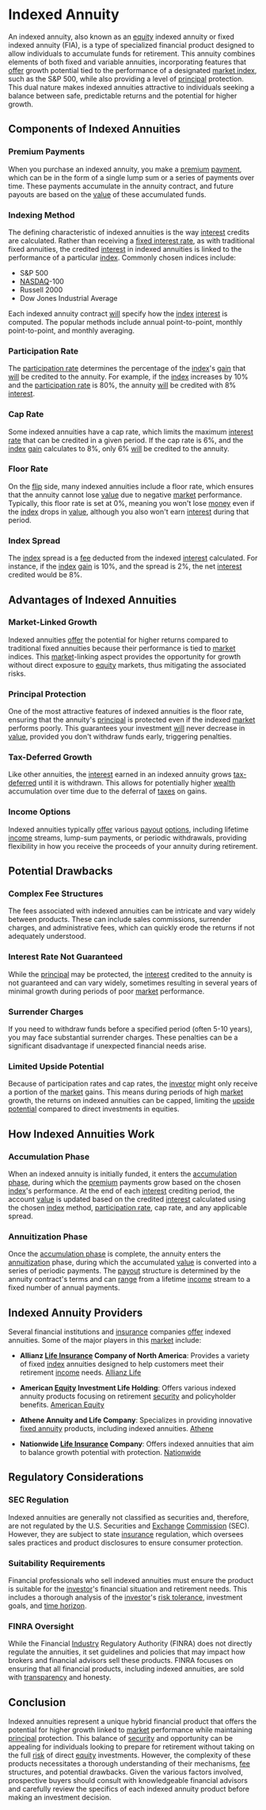 # Indexed Annuity

An indexed annuity, also known as an [equity](../e/equity.md) indexed annuity or fixed indexed annuity (FIA), is a type of specialized financial product designed to allow individuals to accumulate funds for retirement. This annuity combines elements of both fixed and variable annuities, incorporating features that [offer](../o/offer.md) growth potential tied to the performance of a designated [market index](../m/market_index.md), such as the S&P 500, while also providing a level of [principal](../p/principal.md) protection. This dual nature makes indexed annuities attractive to individuals seeking a balance between safe, predictable returns and the potential for higher growth.

## Components of Indexed Annuities

### Premium Payments
When you purchase an indexed annuity, you make a [premium](../p/premium.md) [payment](../p/payment.md), which can be in the form of a single lump sum or a series of payments over time. These payments accumulate in the annuity contract, and future payouts are based on the [value](../v/value.md) of these accumulated funds.

### Indexing Method
The defining characteristic of indexed annuities is the way [interest](../i/interest.md) credits are calculated. Rather than receiving a [fixed interest rate](../f/fixed_interest_rate.md), as with traditional fixed annuities, the credited [interest](../i/interest.md) in indexed annuities is linked to the performance of a particular [index](../i/index_instrument.md). Commonly chosen indices include:

- S&P 500
- [NASDAQ](../n/nasdaq.md)-100
- Russell 2000
- Dow Jones Industrial Average

Each indexed annuity contract [will](../w/will.md) specify how the [index](../i/index_instrument.md) [interest](../i/interest.md) is computed. The popular methods include annual point-to-point, monthly point-to-point, and monthly averaging.

### Participation Rate
The [participation rate](../p/participation_rate.md) determines the percentage of the [index](../i/index_instrument.md)'s [gain](../g/gain.md) that [will](../w/will.md) be credited to the annuity. For example, if the [index](../i/index_instrument.md) increases by 10% and the [participation rate](../p/participation_rate.md) is 80%, the annuity [will](../w/will.md) be credited with 8% [interest](../i/interest.md).

### Cap Rate
Some indexed annuities have a cap rate, which limits the maximum [interest rate](../i/interest_rate.md) that can be credited in a given period. If the cap rate is 6%, and the [index](../i/index_instrument.md) [gain](../g/gain.md) calculates to 8%, only 6% [will](../w/will.md) be credited to the annuity.

### Floor Rate
On the [flip](../f/flip.md) side, many indexed annuities include a floor rate, which ensures that the annuity cannot lose [value](../v/value.md) due to negative [market](../m/market.md) performance. Typically, this floor rate is set at 0%, meaning you won't lose [money](../m/money.md) even if the [index](../i/index_instrument.md) drops in [value](../v/value.md), although you also won't earn [interest](../i/interest.md) during that period.

### Index Spread
The [index](../i/index_instrument.md) spread is a [fee](../f/fee.md) deducted from the indexed [interest](../i/interest.md) calculated. For instance, if the [index](../i/index_instrument.md) [gain](../g/gain.md) is 10%, and the spread is 2%, the net [interest](../i/interest.md) credited would be 8%.

## Advantages of Indexed Annuities

### Market-Linked Growth
Indexed annuities [offer](../o/offer.md) the potential for higher returns compared to traditional fixed annuities because their performance is tied to [market](../m/market.md) indices. This [market](../m/market.md)-linking aspect provides the opportunity for growth without direct exposure to [equity](../e/equity.md) markets, thus mitigating the associated risks.

### Principal Protection
One of the most attractive features of indexed annuities is the floor rate, ensuring that the annuity's [principal](../p/principal.md) is protected even if the indexed [market](../m/market.md) performs poorly. This guarantees your investment [will](../w/will.md) never decrease in [value](../v/value.md), provided you don't withdraw funds early, triggering penalties.

### Tax-Deferred Growth
Like other annuities, the [interest](../i/interest.md) earned in an indexed annuity grows [tax-deferred](../t/tax_deferred.md) until it is withdrawn. This allows for potentially higher [wealth](../w/wealth.md) accumulation over time due to the deferral of [taxes](../t/taxes.md) on gains.

### Income Options
Indexed annuities typically [offer](../o/offer.md) various [payout](../p/payout.md) [options](../o/options.md), including lifetime [income](../i/income.md) streams, lump-sum payments, or periodic withdrawals, providing flexibility in how you receive the proceeds of your annuity during retirement.

## Potential Drawbacks

### Complex Fee Structures
The fees associated with indexed annuities can be intricate and vary widely between products. These can include sales commissions, surrender charges, and administrative fees, which can quickly erode the returns if not adequately understood.

### Interest Rate Not Guaranteed
While the [principal](../p/principal.md) may be protected, the [interest](../i/interest.md) credited to the annuity is not guaranteed and can vary widely, sometimes resulting in several years of minimal growth during periods of poor [market](../m/market.md) performance.

### Surrender Charges
If you need to withdraw funds before a specified period (often 5-10 years), you may face substantial surrender charges. These penalties can be a significant disadvantage if unexpected financial needs arise.

### Limited Upside Potential
Because of participation rates and cap rates, the [investor](../i/investor.md) might only receive a portion of the [market](../m/market.md) gains. This means during periods of high [market](../m/market.md) growth, the returns on indexed annuities can be capped, limiting the [upside potential](../u/upside_potential_in_trading.md) compared to direct investments in equities.

## How Indexed Annuities Work

### Accumulation Phase
When an indexed annuity is initially funded, it enters the [accumulation phase](../a/accumulation_phase.md), during which the [premium](../p/premium.md) payments grow based on the chosen [index](../i/index_instrument.md)'s performance. At the end of each [interest](../i/interest.md) crediting period, the account [value](../v/value.md) is updated based on the credited [interest](../i/interest.md) calculated using the chosen [index](../i/index_instrument.md) method, [participation rate](../p/participation_rate.md), cap rate, and any applicable spread.

### Annuitization Phase
Once the [accumulation phase](../a/accumulation_phase.md) is complete, the annuity enters the [annuitization](../a/annuitization.md) phase, during which the accumulated [value](../v/value.md) is converted into a series of periodic payments. The [payout](../p/payout.md) structure is determined by the annuity contract's terms and can [range](../r/range.md) from a lifetime [income](../i/income.md) stream to a fixed number of annual payments.

## Indexed Annuity Providers

Several financial institutions and [insurance](../i/insurance.md) companies [offer](../o/offer.md) indexed annuities. Some of the major players in this [market](../m/market.md) include:

- **Allianz [Life Insurance](../l/life_insurance.md) Company of North America**: Provides a variety of fixed [index](../i/index_instrument.md) annuities designed to help customers meet their retirement [income](../i/income.md) needs.
  [Allianz Life](https://www.allianzlife.com/)

- **American [Equity](../e/equity.md) Investment Life Holding**: Offers various indexed annuity products focusing on retirement [security](../s/security.md) and policyholder benefits.
  [American Equity](https://www.american-equity.com/)

- **Athene Annuity and Life Company**: Specializes in providing innovative [fixed annuity](../f/fixed_annuity.md) products, including indexed annuities.
  [Athene](https://www.athene.com/)

- **Nationwide [Life Insurance](../l/life_insurance.md) Company**: Offers indexed annuities that aim to balance growth potential with protection.
  [Nationwide](https://www.nationwide.com/)

## Regulatory Considerations

### SEC Regulation
Indexed annuities are generally not classified as securities and, therefore, are not regulated by the U.S. Securities and [Exchange](../e/exchange.md) [Commission](../c/commission.md) (SEC). However, they are subject to state [insurance](../i/insurance.md) regulation, which oversees sales practices and product disclosures to ensure consumer protection.

### Suitability Requirements
Financial professionals who sell indexed annuities must ensure the product is suitable for the [investor](../i/investor.md)'s financial situation and retirement needs. This includes a thorough analysis of the [investor](../i/investor.md)'s [risk tolerance](../r/risk_tolerance.md), investment goals, and [time horizon](../t/time_horizon.md).

### FINRA Oversight
While the Financial [Industry](../i/industry.md) Regulatory Authority (FINRA) does not directly regulate the annuities, it set guidelines and policies that may impact how brokers and financial advisors sell these products. FINRA focuses on ensuring that all financial products, including indexed annuities, are sold with [transparency](../t/transparency.md) and honesty.

## Conclusion

Indexed annuities represent a unique hybrid financial product that offers the potential for higher growth linked to [market](../m/market.md) performance while maintaining [principal](../p/principal.md) protection. This balance of [security](../s/security.md) and opportunity can be appealing for individuals looking to prepare for retirement without taking on the full [risk](../r/risk.md) of direct [equity](../e/equity.md) investments. However, the complexity of these products necessitates a thorough understanding of their mechanisms, [fee](../f/fee.md) structures, and potential drawbacks. Given the various factors involved, prospective buyers should consult with knowledgeable financial advisors and carefully review the specifics of each indexed annuity product before making an investment decision.